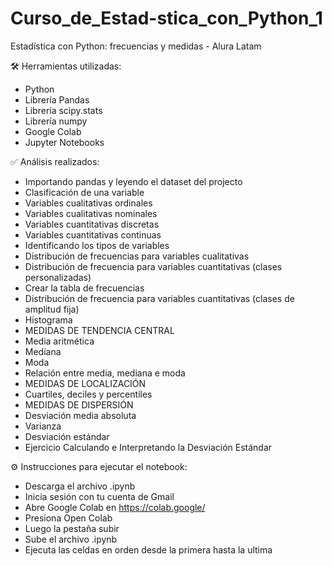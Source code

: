 # Curso_de_Estad-stica_con_Python_1
Estadística con Python: frecuencias y medidas - Alura Latam 

🛠️ Herramientas utilizadas:

- Python
- Librería Pandas
- Librería scipy.stats
- Librería numpy
- Google Colab
- Jupyter Notebooks

✅ Análisis realizados:
- Importando pandas y leyendo el dataset del projecto
- Clasificación de una variable
- Variables cualitativas ordinales
- Variables cualitativas nominales
- Variables cuantitativas discretas
- Variables cuantitativas continuas
- Identificando los tipos de variables
- Distribución de frecuencias para variables cualitativas
- Distribución de frecuencia para variables cuantitativas (clases personalizadas)
- Crear la tabla de frecuencias
- Distribución de frecuencia para variables cuantitativas (clases de amplitud fija)
- Histograma
- MEDIDAS DE TENDENCIA CENTRAL
- Media aritmética
- Mediana
- Moda
- Relación entre media, mediana e moda
- MEDIDAS DE LOCALIZACIÓN
- Cuartiles, deciles y percentiles
- MEDIDAS DE DISPERSIÓN
- Desviación media absoluta
- Varianza
- Desviación estándar
- Ejercicio Calculando e Interpretando la Desviación Estándar

⚙️ Instrucciones para ejecutar el notebook:

- Descarga el archivo .ipynb
- Inicia sesión con tu cuenta de Gmail
- Abre Google Colab en https://colab.google/
- Presiona Open Colab
- Luego la pestaña subir
- Sube el archivo .ipynb
- Ejecuta las celdas en orden desde la primera hasta la ultima

